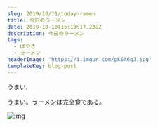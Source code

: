 ```yaml
---
slug: 2019/10/11/today-ramen
title: 今日のラーメン
date: 2019-10-10T15:19:17.239Z
description: 今日のラーメン
tags:
  - ぼやき
  - ラーメン
headerImage: 'https://i.imgur.com/pKSA6gJ.jpg'
templateKey: blog-post
---
```

うまい.

うまい。ラーメンは完全食である。

![img](https://i.imgur.com/pKSA6gJ.jpg)
